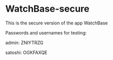 # WatchBase-secure
This is the secure version of the app WatchBase

Passwords and usernames for testing:

admin: ZNIYTRZG

satoshi: OGKFAXQE
